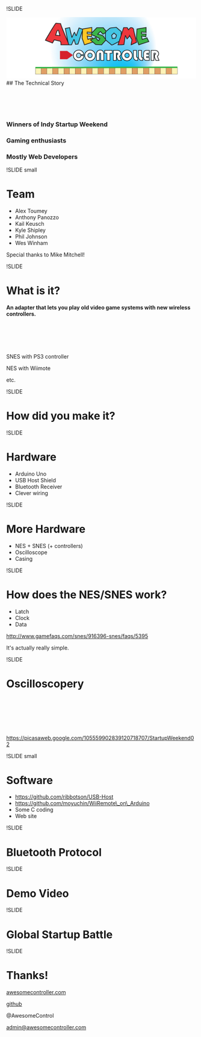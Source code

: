 !SLIDE

<img src="awesome_logo.jpg"/>
## The Technical Story

<br/>
<br/>
<br/>
<br/>
<br/>

### Winners of Indy Startup Weekend
### Gaming enthusiasts
### Mostly Web Developers


!SLIDE small

# Team

* Alex Toumey
* Anthony Panozzo
* Kail Keusch
* Kyle Shipley
* Phil Johnson
* Wes Winham

Special thanks to Mike Mitchell!


!SLIDE

# What is it?

**An adapter that lets you play old video game systems with new wireless controllers.**

<br/>
<br/>
<br/>
<br/>

SNES with PS3 controller

NES with Wiimote

etc.


!SLIDE

# How did you make it?


!SLIDE

# Hardware

* Arduino Uno
* USB Host Shield
* Bluetooth Receiver
* Clever wiring


!SLIDE

# More Hardware

* NES + SNES (+ controllers)
* Oscilloscope
* Casing


!SLIDE

# How does the NES/SNES work?

* Latch
* Clock
* Data

<http://www.gamefaqs.com/snes/916396-snes/faqs/5395>

It's actually really simple.


!SLIDE

# Oscilloscopery

<br/>
<br/>
<br/>
<br/>
<br/>

<https://picasaweb.google.com/105559902839120718707/StartupWeekend02>


!SLIDE small

# Software

* https://github.com/ribbotson/USB-Host
* https://github.com/moyuchin/WiiRemote\_on\_Arduino
* Some C coding
* Web site


!SLIDE

# Bluetooth Protocol


!SLIDE

# Demo Video


!SLIDE

# Global Startup Battle


!SLIDE

# Thanks!

[awesomecontroller.com](http://www.awesomecontroller.com)

[github](https://github.com/organizations/AwesomeController)

@AwesomeControl

admin@awesomecontroller.com